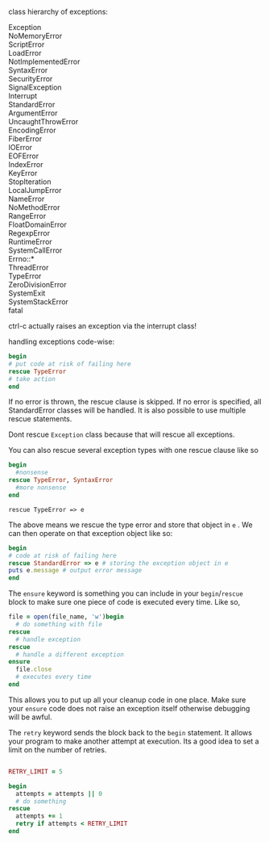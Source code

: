 class hierarchy of exceptions:

Exception  
	NoMemoryError  
	ScriptError  
		LoadError  
		NotImplementedError  
		SyntaxError  
	SecurityError  
	SignalException  
		Interrupt  
	StandardError  
		ArgumentError  
			UncaughtThrowError  
		EncodingError  
		FiberError  
		IOError  
			EOFError  
		IndexError  
			KeyError  
			StopIteration  
		LocalJumpError  
		NameError  
			NoMethodError  
		RangeError  
			FloatDomainError  
		RegexpError  
		RuntimeError  
		SystemCallError  
			Errno::*  
		ThreadError  
		TypeError  
		ZeroDivisionError  
	SystemExit  
	SystemStackError  
	fatal

ctrl-c actually raises an exception via the interrupt class!

handling exceptions code-wise: 
```ruby
begin  
# put code at risk of failing here  
rescue TypeError  
# take action  
end
```

If no error is thrown, the rescue clause is skipped. If no error is specified, all StandardError classes will be handled. It is also possible to use multiple rescue statements. 

Dont rescue `Exception` class because that will rescue all exceptions. 

You can also rescue several exception types with one rescue clause like so

```ruby
begin
  #nonsense
rescue TypeError, SyntaxError
  #more nonsense
end
```

`rescue TypeError => e` 

The above means we rescue the type error and store that object in `e` . We can then operate on that exception object like so:

```ruby
begin  
# code at risk of failing here  
rescue StandardError => e # storing the exception object in e  
puts e.message # output error message  
end
```

The `ensure` keyword is something you can include in your `begin`/`rescue` block to make sure one piece of code is executed every time. Like so, 

```ruby
file = open(file_name, 'w')begin  
  # do something with file  
rescue  
  # handle exception  
rescue  
  # handle a different exception  
ensure  
  file.close  
  # executes every time  
end
```

This allows you to put up all your cleanup code in one place. Make sure your `ensure` code does not raise an exception itself otherwise debugging will be awful. 

The `retry` keyword sends the block back to the `begin` statement. It allows your program to make another attempt at execution. Its a good idea to set a limit on the number of retries. 

```ruby

RETRY_LIMIT = 5

begin  
  attempts = attempts || 0  
  # do something  
rescue  
  attempts += 1  
  retry if attempts < RETRY_LIMIT  
end
```

